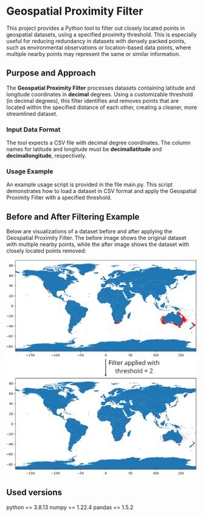 # Geospatial Proximity Filter
This project provides a Python tool to filter out closely located points in geospatial datasets, using a specified proximity threshold. This is especially useful for reducing redundancy in datasets with densely packed points, such as environmental observations or location-based data points, where multiple nearby points may represent the same or similar information.

## Purpose and Approach
The **Geospatial Proximity Filter** processes datasets containing latitude and longitude coordinates in **decimal** degrees. Using a customizable threshold (in decimal degrees), this filter identifies and removes points that are located within the specified distance of each other, creating a cleaner, more streamlined dataset.

### Input Data Format
The tool expects a CSV file with decimal degree coordinates. The column names for latitude and longitude must be **decimallatitude** and **decimallongitude**, respectively.

### Usage Example
An example usage script is provided in the file main.py. This script demonstrates how to load a dataset in CSV format and apply the Geospatial Proximity Filter with a specified threshold.

## Before and After Filtering Example
Below are visualizations of a dataset before and after applying the Geospatial Proximity Filter. The before image shows the original dataset with multiple nearby points, while the after image shows the dataset with closely located points removed:

![](/Example/Threshold2.png)


## Used versions

python == 3.8.13
numpy == 1.22.4
pandas == 1.5.2
